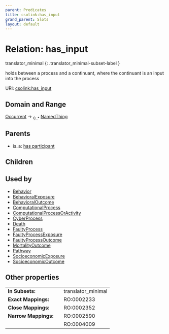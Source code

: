 ```yaml
---
parent: Predicates
title: csolink:has_input
grand_parent: Slots
layout: default
---
```


# Relation: has_input

translator_minimal
{: .translator_minimal-subset-label }


holds between a process and a continuant, where the continuant is an input into the process

URI: [csolink:has_input](https://w3id.org/csolink/vocab/has_input)

## Domain and Range

[Occurrent](Occurrent.md) ->  <sub>0..*</sub> [NamedThing](NamedThing.md)

## Parents

 *  is_a: [has participant](has_participant.md)

## Children


## Used by

 * [Behavior](Behavior.md)
 * [BehavioralExposure](BehavioralExposure.md)
 * [BehavioralOutcome](BehavioralOutcome.md)
 * [ComputationalProcess](ComputationalProcess.md)
 * [ComputationalProcessOrActivity](ComputationalProcessOrActivity.md)
 * [CyberProcess](CyberProcess.md)
 * [Death](Death.md)
 * [FaultyProcess](FaultyProcess.md)
 * [FaultyProcessExposure](FaultyProcessExposure.md)
 * [FaultyProcessOutcome](FaultyProcessOutcome.md)
 * [MortalityOutcome](MortalityOutcome.md)
 * [Pathway](Pathway.md)
 * [SocioeconomicExposure](SocioeconomicExposure.md)
 * [SocioeconomicOutcome](SocioeconomicOutcome.md)

## Other properties

|  |  |  |
| --- | --- | --- |
| **In Subsets:** | | translator_minimal |
| **Exact Mappings:** | | RO:0002233 |
| **Close Mappings:** | | RO:0002352 |
| **Narrow Mappings:** | | RO:0002590 |
|  | | RO:0004009 |

